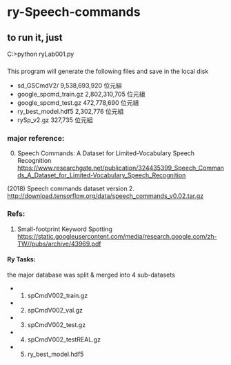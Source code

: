 # ry-Speech-commands
## to run it, just 
C:>python ryLab001.py

### 
This program will generate the following files and save in the local disk

- sd_GSCmdV2/            9,538,693,920 位元組
- google_spcmd_train.gz  2,802,310,705 位元組
- google_spcmd_test.gz     472,778,690 位元組
- ry_best_model.hdf5         2,302,776 位元組
- rySp_v2.gz                   327,735 位元組

### major reference:

0. Speech Commands: A Dataset for Limited-Vocabulary Speech Recognition
https://www.researchgate.net/publication/324435399_Speech_Commands_A_Dataset_for_Limited-Vocabulary_Speech_Recognition


(2018) Speech commands dataset version 2. 
http://download.tensorflow.org/data/speech_commands_v0.02.tar.gz


### Refs:
1. Small-footprint Keyword Spotting 
https://static.googleusercontent.com/media/research.google.com/zh-TW//pubs/archive/43969.pdf



#### Ry Tasks:

the major database was split & merged into 4 sub-datasets

- 1. spCmdV002_train.gz
- 2. spCmdV002_val.gz
- 3. spCmdV002_test.gz
- 4. spCmdV002_testREAL.gz
- 5. ry_best_model.hdf5


